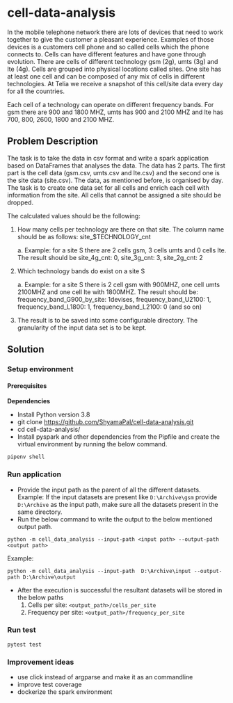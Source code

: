 # cell-data-analysis

In the mobile telephone network there are lots of devices that need to work together to give the customer a pleasant experience. Examples of those devices is a customers cell phone and so called cells which the phone connects to. Cells can have different features and have gone through evolution. There are cells of different technology gsm (2g), umts (3g) and lte (4g). Cells are grouped into physical locations called sites. One site has at least one cell and can be composed of any mix of cells in different technologies. At Telia we receive a snapshot of this cell/site data every day for all the countries.

Each cell of a technology can operate on different frequency bands. For gsm there are 900 and 1800 MHZ, umts has 900 and 2100 MHZ and lte has 700, 800, 2600, 1800 and 2100 MHZ.

## Problem Description
The task is to take the data in csv format and write a spark application based on DataFrames that analyses the data. The data has 2 parts. The first part is the cell data (gsm.csv, umts.csv and lte.csv) and the second one is the site data (site.csv). The data, as mentioned before, is organised by day. The task is to create one data set for all cells and enrich each cell with information from the site. All cells that cannot be assigned a site should be dropped.

The calculated values should be the following:

1. How many cells per technology are there on that site. The column name should be as follows: site_$TECHNOLOGY_cnt
     
     a. Example: for a site S there are 2 cells gsm, 3 cells umts and 0 cells lte. The result should be site_4g_cnt: 0, site_3g_cnt: 3, site_2g_cnt: 2

2. Which technology bands do exist on a site S
     
     a. Example: for a site S there is 2 cell gsm with 900MHZ, one cell umts 2100MHZ and one cell lte with 1800MHZ. The result should be: frequency_band_G900_by_site: 1devises, frequency_band_U2100: 1, frequency_band_L1800: 1, frequency_band_L2100: 0 (and so on)

3. The result is to be saved into some configurable directory. The granularity of the input data set is to be kept.

## Solution
### Setup environment
#### Prerequisites

**Dependencies**

* Install Python version 3.8
* git clone https://github.com/ShyamaPal/cell-data-analysis.git
* cd cell-data-analysis/
* Install pyspark and other dependencies from the Pipfile and create the virtual environment by running the below command.
```shell script
pipenv shell
```
### Run application
* Provide the input path as the parent of all the different datasets.
  Example: If the input datasets are present like `D:\Archive\gsm` provide `D:\Archive` as the input path, make sure all
  the datasets present in the same directory.
* Run the below command to write the output to the below mentioned output path.
```shell script
python -m cell_data_analysis --input-path <input path> --output-path <output path>
```
Example:
```shell script
python -m cell_data_analysis --input-path  D:\Archive\input --output-path D:\Archive\output
```
* After the execution is successful the resultant datasets will be stored in the below paths
  1. Cells per site: `<output_path>/cells_per_site` 
  1. Frequency per site: `<output_path>/frequency_per_site` 

### Run test
```
pytest test
```

### Improvement ideas
* use click instead of argparse and make it as an commandline
* improve test coverage
* dockerize the spark environment

